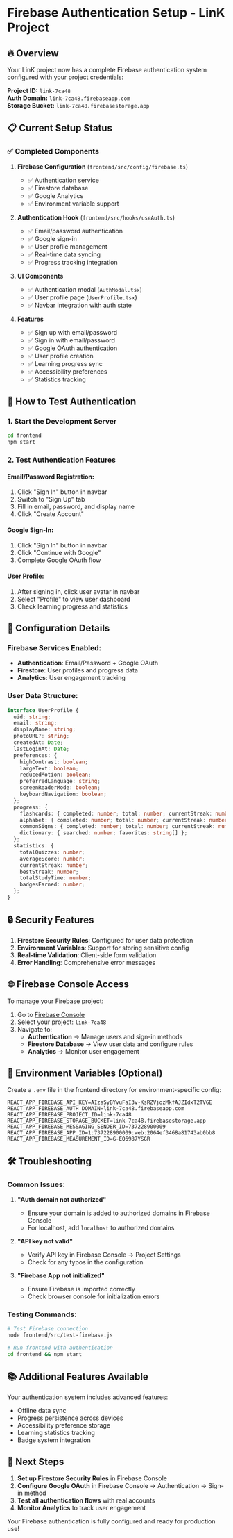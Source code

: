# Firebase Authentication Setup - LinK Project

## 🔥 Overview
Your LinK project now has a complete Firebase authentication system configured with your project credentials:

**Project ID:** `link-7ca48`  
**Auth Domain:** `link-7ca48.firebaseapp.com`  
**Storage Bucket:** `link-7ca48.firebasestorage.app`

## 📋 Current Setup Status

### ✅ Completed Components

1. **Firebase Configuration** (`frontend/src/config/firebase.ts`)
   - ✅ Authentication service
   - ✅ Firestore database
   - ✅ Google Analytics
   - ✅ Environment variable support

2. **Authentication Hook** (`frontend/src/hooks/useAuth.ts`)
   - ✅ Email/password authentication
   - ✅ Google sign-in
   - ✅ User profile management
   - ✅ Real-time data syncing
   - ✅ Progress tracking integration

3. **UI Components**
   - ✅ Authentication modal (`AuthModal.tsx`)
   - ✅ User profile page (`UserProfile.tsx`)
   - ✅ Navbar integration with auth state

4. **Features**
   - ✅ Sign up with email/password
   - ✅ Sign in with email/password
   - ✅ Google OAuth authentication
   - ✅ User profile creation
   - ✅ Learning progress sync
   - ✅ Accessibility preferences
   - ✅ Statistics tracking

## 🚀 How to Test Authentication

### 1. Start the Development Server
```bash
cd frontend
npm start
```

### 2. Test Authentication Features

#### Email/Password Registration:
1. Click "Sign In" button in navbar
2. Switch to "Sign Up" tab
3. Fill in email, password, and display name
4. Click "Create Account"

#### Google Sign-In:
1. Click "Sign In" button in navbar
2. Click "Continue with Google"
3. Complete Google OAuth flow

#### User Profile:
1. After signing in, click user avatar in navbar
2. Select "Profile" to view user dashboard
3. Check learning progress and statistics

## 🔧 Configuration Details

### Firebase Services Enabled:
- **Authentication**: Email/Password + Google OAuth
- **Firestore**: User profiles and progress data
- **Analytics**: User engagement tracking

### User Data Structure:
```typescript
interface UserProfile {
  uid: string;
  email: string;
  displayName: string;
  photoURL?: string;
  createdAt: Date;
  lastLoginAt: Date;
  preferences: {
    highContrast: boolean;
    largeText: boolean;
    reducedMotion: boolean;
    preferredLanguage: string;
    screenReaderMode: boolean;
    keyboardNavigation: boolean;
  };
  progress: {
    flashcards: { completed: number; total: number; currentStreak: number; bestStreak: number };
    alphabet: { completed: number; total: number; currentStreak: number; bestStreak: number };
    commonSigns: { completed: number; total: number; currentStreak: number; bestStreak: number };
    dictionary: { searched: number; favorites: string[] };
  };
  statistics: {
    totalQuizzes: number;
    averageScore: number;
    currentStreak: number;
    bestStreak: number;
    totalStudyTime: number;
    badgesEarned: number;
  };
}
```

## 🔒 Security Features

1. **Firestore Security Rules**: Configured for user data protection
2. **Environment Variables**: Support for storing sensitive config
3. **Real-time Validation**: Client-side form validation
4. **Error Handling**: Comprehensive error messages

## 🌐 Firebase Console Access

To manage your Firebase project:
1. Go to [Firebase Console](https://console.firebase.google.com/)
2. Select your project: `link-7ca48`
3. Navigate to:
   - **Authentication** → Manage users and sign-in methods
   - **Firestore Database** → View user data and configure rules
   - **Analytics** → Monitor user engagement

## 📱 Environment Variables (Optional)

Create a `.env` file in the frontend directory for environment-specific config:

```env
REACT_APP_FIREBASE_API_KEY=AIzaSyBYvuFaI3v-KsRZVjozMkfAJZIdxT2TVGE
REACT_APP_FIREBASE_AUTH_DOMAIN=link-7ca48.firebaseapp.com
REACT_APP_FIREBASE_PROJECT_ID=link-7ca48
REACT_APP_FIREBASE_STORAGE_BUCKET=link-7ca48.firebasestorage.app
REACT_APP_FIREBASE_MESSAGING_SENDER_ID=737228900009
REACT_APP_FIREBASE_APP_ID=1:737228900009:web:2064ef3468a81743ab0bb8
REACT_APP_FIREBASE_MEASUREMENT_ID=G-EQ6987YSGR
```

## 🛠️ Troubleshooting

### Common Issues:

1. **"Auth domain not authorized"**
   - Ensure your domain is added to authorized domains in Firebase Console
   - For localhost, add `localhost` to authorized domains

2. **"API key not valid"**
   - Verify API key in Firebase Console → Project Settings
   - Check for any typos in the configuration

3. **"Firebase App not initialized"**
   - Ensure Firebase is imported correctly
   - Check browser console for initialization errors

### Testing Commands:
```bash
# Test Firebase connection
node frontend/src/test-firebase.js

# Run frontend with authentication
cd frontend && npm start
```

## 📚 Additional Features Available

Your authentication system includes advanced features:
- Offline data sync
- Progress persistence across devices
- Accessibility preference storage
- Learning statistics tracking
- Badge system integration

## 🎯 Next Steps

1. **Set up Firestore Security Rules** in Firebase Console
2. **Configure Google OAuth** in Firebase Console → Authentication → Sign-in method
3. **Test all authentication flows** with real accounts
4. **Monitor Analytics** to track user engagement

Your Firebase authentication is fully configured and ready for production use! 